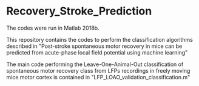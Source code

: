 # Recovery_Stroke_Prediction
The codes were run in Matlab 2018b. 

This repository contains the codes to perform the classification algorithms described in "Post-stroke spontaneous motor recovery in mice can be predicted from acute-phase local field potential using machine learning"

The main code performing the Leave-One-Animal-Out classification of spontaneous motor recovery class from LFPs recordings in freely moving mice motor cortex is contained in "LFP_LOAO_validation_classification.m"
